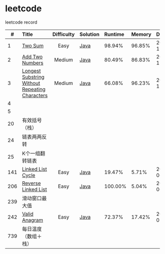 # leetcode
leetcode record

|#|Title|Difficulty|Solution|Runtime|Memory|Date|comment  
---|:---|:---:|:---|:---|:---|:---|:---
1|[Two Sum](https://leetcode.com/problems/two-sum/)|Easy|[Java](src/main/java/com/mean/world/a001_twoSum/MainClass.java)|98.94%|96.85%|2019-11-04|
2|[Add Two Numbers](https://leetcode.com/problems/add-two-numbers/)|Medium|[Java](src/main/java/com/mean/world/a002_addTwoNumbers/MainClass.java)|80.49%|86.83%|2019-11-04|
3|[Longest Substring Without Repeating Characters](https://leetcode.com/problems/longest-substring-without-repeating-characters/)|Medium|[Java](src/main/java/com/mean/world/a003_lengthOfLongestSubstring/Solution.java)|66.08%|96.23%|2019-11-04|
4|
5|
20|有效括号（栈）||||
24|链表两两反转||||
25|K个一组翻转链表||||
141|[Linked List Cycle](https://leetcode.com/problems/linked-list-cycle/)|Easy|[Java](src/main/java/com/mean/world/a141_linkedListCycle/Solution.java)|19.47%|5.71%|2020-06-04|
206|[Reverse Linked List](https://leetcode.com/problems/reverse-linked-list/)|Easy|[Java](src/main/java/com/mean/world/a206_reverseLinkedList/Solution.java)|100.00%|5.04%|2020-06-02|
239|滑动窗口最大值||||
242|[Valid Anagram](https://leetcode.com/problems/valid-anagram/)|Easy|[Java](src/main/java/com/mean/world/a242_validAnagram/Solution.java)|72.37%|17.42%|2020-05-28|
739|每日温度（数组＋栈）




